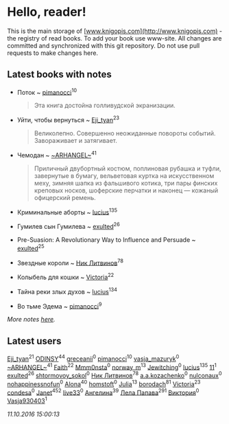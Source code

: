 # Hello, reader!
This is the main storage of [www.knigopis.com](http://www.knigopis.com) - the registry of read books.
To add your book use www-site. All changes are committed and synchronized with this git repository.
Do not use pull requests to make changes here.


## Latest books with notes
* Поток ~ [pimanocci](users/117/117124011531379579265-google)<sup>10</sup>
    > Эта книга достойна голливудской экранизации.

* Уйти, чтобы вернуться ~ [Eji_tyan](users/235/2352103981-twitter)<sup>23</sup>
    > Великолепно. Совершенно неожиданные повороты событий. Завораживает и затягивает.

* Чемодан ~ [~ARHANGEL~](users/642/64251996-vkontakte)<sup>41</sup>
    > Приличный двубортный костюм, поплиновая рубашка и туфли, завернутые в бумагу, вельветовая куртка на искусственном меху, зимняя шапка из фальшивого котика, три пары финских креповых носков, шоферские перчатки и наконец — кожаный офицерский ремень.

* Криминальные аборты ~ [lucius](users/838/83820536-yandex)<sup>135</sup>

* Гумилев сын Гумилева ~ [exulted](users/100/100599204551896265722-google)<sup>26</sup>

* Pre-Suasion: A Revolutionary Way to Influence and Persuade ~ [exulted](users/100/100599204551896265722-google)<sup>25</sup>

* Звездные короли ~ [Ник Литвинов](users/lec/leczQ3Eya3-linkedin)<sup>78</sup>

* Колыбель для кошки ~ [Victoria](users/113/113794223924688167852-google)<sup>22</sup>

* Тайна реки злых духов ~ [lucius](users/838/83820536-yandex)<sup>134</sup>

* Во тьме Эдема ~ [pimanocci](users/117/117124011531379579265-google)<sup>9</sup>


_More notes [here](latest_books_with_notes.md)._


## Latest users
[Eji_tyan](users/235/2352103981-twitter)<sup>21</sup> 
[ODINSY](users/100/100978570902186865324-google)<sup>44</sup> 
[greceanii](users/100/100977482311394113587-google)<sup>0</sup> 
[pimanocci](users/117/117124011531379579265-google)<sup>10</sup> 
[vasja_mazuryk](users/174/17439471-vkontakte)<sup>0</sup> 
[~ARHANGEL~](users/642/64251996-vkontakte)<sup>41</sup> 
[Faith](users/112/112366191289808901180-google)<sup>22</sup> 
[Mmm0nsta](users/920/920784524722527-facebook)<sup>0</sup> 
[norway_m](users/834/8345201-vkontakte)<sup>13</sup> 
[Jewitching](users/112/112836796681023425757-google)<sup>0</sup> 
[lucius](users/838/83820536-yandex)<sup>135</sup> 
[11](users/111/111395744915142981290-googleplus)<sup>1</sup> 
[exulted](users/100/100599204551896265722-google)<sup>26</sup> 
[shtormovoy_sokol](users/114/11424536-vkontakte)<sup>0</sup> 
[Ник Литвинов](users/lec/leczQ3Eya3-linkedin)<sup>78</sup> 
[a.a.kozachenko](users/140/140263334-vkontakte)<sup>0</sup> 
[nulconaux](users/115/115901029459192115068-google)<sup>0</sup> 
[nohappinessnofun](users/380/380085691-vkontakte)<sup>0</sup> 
[Alona](users/320/320700111602997-facebook)<sup>40</sup> 
[homstoft](users/145/145853238-vkontakte)<sup>0</sup> 
[Julia](users/556/55688208-vkontakte)<sup>13</sup> 
[borodach](users/157/15706320-vkontakte)<sup>81</sup> 
[Victoria](users/113/113794223924688167852-google)<sup>23</sup> 
[condesa](users/131/13128526-vkontakte)<sup>0</sup> 
[Janet](users/205/20565064-vkontakte)<sup>452</sup> 
[live33](users/388/38871174-vkontakte)<sup>0</sup> 
[Ангелина](users/837/83788782-vkontakte)<sup>39</sup> 
[Лела Папава](users/761/76187635-vkontakte)<sup>291</sup> 
[Виктория](users/308/30838259-vkontakte)<sup>0</sup> 
[Vasja930403](users/113/113791616-vkontakte)<sup>1</sup> 


_11.10.2016 15:00:13_
